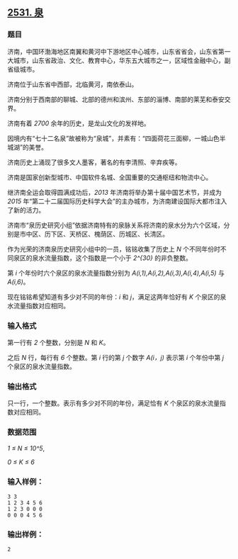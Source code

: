## [2531. 泉](https://www.acwing.com/problem/content/2533/)

### 题目

济南，中国环渤海地区南翼和黄河中下游地区中心城市，山东省省会，山东省第一大城市，山东省政治、文化、教育中心，华东五大城市之一，区域性金融中心，副省级城市。

济南位于山东省中西部，北临黄河，南依泰山。

济南分别于西南部的聊城、北部的德州和滨州、东部的淄博、南部的莱芜和泰安交界。

济南有着 *2700* 余年的历史，是龙山文化的发祥地。

因境内有“七十二名泉”故被称为“泉城”，并素有：“四面荷花三面柳，一城山色半城湖”的美誉。

济南历史上涌现了很多文人墨客，著名的有李清照、辛弃疾等。

济南是国家创新型城市、中国软件名城、全国重要的交通枢纽和物流中心。

继济南全运会取得圆满成功后，*2013* 年济南将举办第十届中国艺术节，并成为 *2015* 年“第二十二届国际历史科学大会”的主办城市，为济南建设国际大都市注入了新的活力。

济南市“泉历史研究小组”依据济南特有的泉脉关系将济南的泉水分为六个区域，分别是市中区、历下区、天桥区、槐荫区、历城区、长清区。

作为光荣的济南泉历史研究小组中的一员，铭铭收集了历史上 *N* 个不同年份时不同泉区的泉水流量指数，这个指数是一个小于 *2^{30}* 的非负整数。

第 *i* 个年份时六个泉区的泉水流量指数分别为 *A(i,1),A(i,2),A(i,3),A(i,4),A(i,5)* 与 *A(i,6)*。

现在铭铭希望知道有多少对不同的年份：*i* 和 *j*，满足这两年恰好有 *K* 个泉区的泉水流量指数对应相同。

### 输入格式

第一行有 *2* 个整数，分别是 *N* 和 *K*。

之后 *N* 行，每行有 *6* 个整数。第 *i* 行的第 *j* 个数字 *A(i，j)* 表示第 *i* 个年份中第 *j* 个泉区的泉水流量指数。

### 输出格式

只一行，一个整数。表示有多少对不同的年份，满足恰有 *K* 个泉区的泉水流量指数对应相同。

### 数据范围

*1 ≤ N ≤ 10^5*,

*0 ≤ K ≤ 6*

### 输入样例：

```
3 3
1 2 3 4 5 6
1 2 3 0 0 0
0 0 0 4 5 6
```

### 输出样例：

```
2
```
